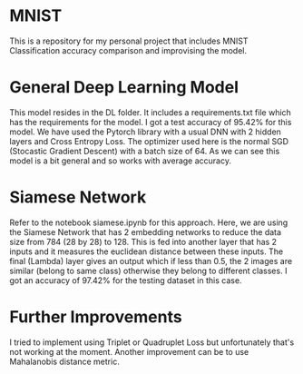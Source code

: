 # MNIST
This is a repository for my personal project that includes MNIST Classification accuracy comparison and improvising the model.
# General Deep Learning Model
This model resides in the DL folder. It includes a requirements.txt file which has the requirements for the model. I got a test accuracy of 95.42% for this model. We have used the Pytorch library with a usual DNN with 2 hidden layers and Cross Entropy Loss. The optimizer used here is the normal SGD (Stocastic Gradient Descent) with a batch size of 64. As we can see this model is a bit general and so works with average accuracy.
# Siamese Network
Refer to the notebook siamese.ipynb for this approach. Here, we are using the Siamese Network that has 2 embedding networks to reduce the data size from 784 (28 by 28) to 128. This is fed into another layer that has 2 inputs and it measures the euclidean distance between these inputs. The final (Lambda) layer gives an output which if less than 0.5, the 2 images are similar (belong to same class) otherwise they belong to different classes. I got an accuracy of 97.42% for the testing dataset in this case.
# Further Improvements
I tried to implement using Triplet or Quadruplet Loss but unfortunately that's not working at the moment. Another improvement can be to use Mahalanobis distance metric.
